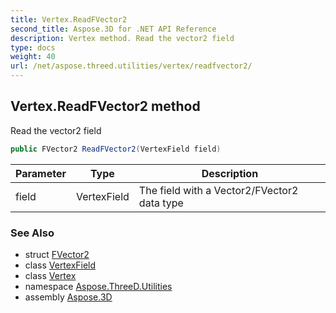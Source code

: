 ```yaml
---
title: Vertex.ReadFVector2
second_title: Aspose.3D for .NET API Reference
description: Vertex method. Read the vector2 field
type: docs
weight: 40
url: /net/aspose.threed.utilities/vertex/readfvector2/
---
```

## Vertex.ReadFVector2 method

Read the vector2 field

```csharp
public FVector2 ReadFVector2(VertexField field)
```

| Parameter | Type | Description |
| --- | --- | --- |
| field | VertexField | The field with a Vector2/FVector2 data type |

### See Also

* struct [FVector2](../../fvector2/)
* class [VertexField](../../vertexfield/)
* class [Vertex](../)
* namespace [Aspose.ThreeD.Utilities](../../vertex/)
* assembly [Aspose.3D](../../../)


